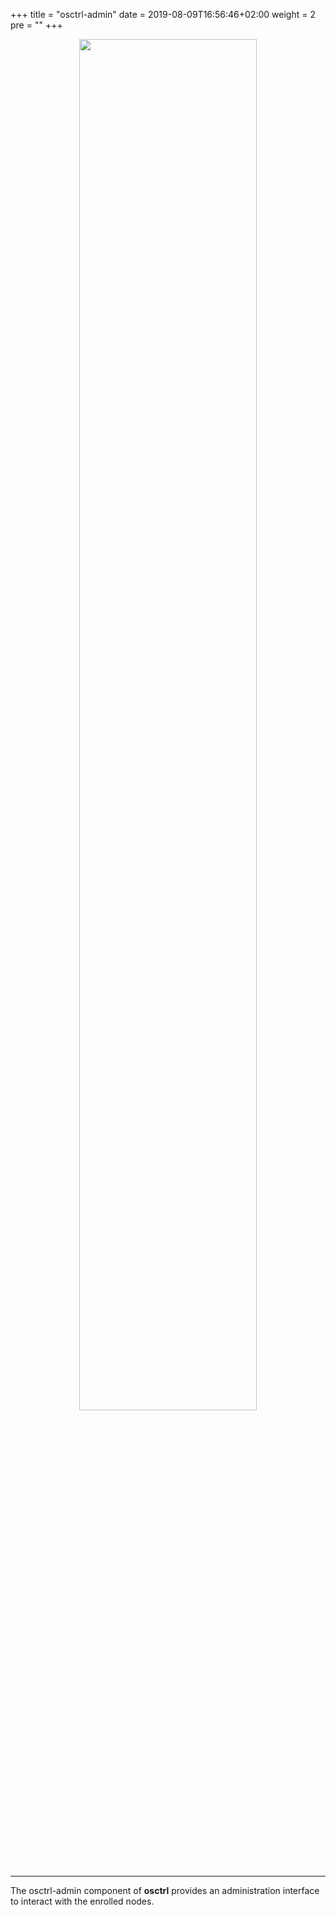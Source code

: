 +++
title = "osctrl-admin"
date = 2019-08-09T16:56:46+02:00
weight = 2
pre = ""
+++

<p align="center">

  <img src="/osctrl-admin.png" style="width:75%; margin: 0;"/>

</p>

---

The osctrl-admin component of **osctrl** provides an administration interface to interact with the enrolled nodes.
